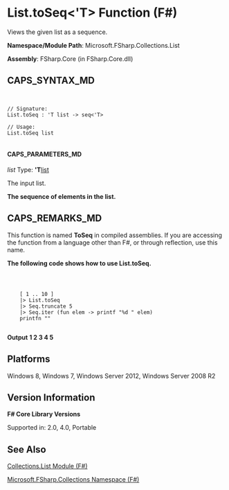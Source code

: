 # List.toSeq<'T> Function (F#)

Views the given list as a sequence.

**Namespace/Module Path**: Microsoft.FSharp.Collections.List

**Assembly**: FSharp.Core (in FSharp.Core.dll)


## CAPS_SYNTAX_MD



```


// Signature:
List.toSeq : 'T list -> seq<'T>

// Usage:
List.toSeq list


```



#### CAPS_PARAMETERS_MD
*list*
Type: **'T**[list](http://msdn.microsoft.com/en-us/library/c627b668-477b-4409-91ed-06d7f1b3e4a7)


The input list.



**The sequence of elements in the list.**
## CAPS_REMARKS_MD
This function is named **ToSeq** in compiled assemblies. If you are accessing the function from a language other than F#, or through reflection, use this name.

**The following code shows how to use List.toSeq.**


```



    [ 1 .. 10 ]
    |> List.toSeq
    |> Seq.truncate 5
    |> Seq.iter (fun elem -> printf "%d " elem)
    printfn ""


```



**Output**
**1 2 3 4 5**
## Platforms
Windows 8, Windows 7, Windows Server 2012, Windows Server 2008 R2


## Version Information
**F# Core Library Versions**

Supported in: 2.0, 4.0, Portable




## See Also
[Collections.List Module &#40;F&#35;&#41;](Collections.List+Module+%28F%23%29.md)

[Microsoft.FSharp.Collections Namespace &#40;F&#35;&#41;](Microsoft.FSharp.Collections+Namespace+%28F%23%29.md)

